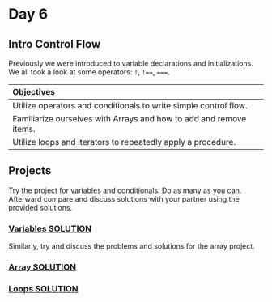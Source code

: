 # Day 6
## Intro Control Flow

Previously we were introduced to variable declarations and initializations. We all took a look at some operators: `!`, `!==`, `===`.


| Objectives |
| :---- |
| Utilize operators and conditionals to write simple control flow. |
| Familiarize ourselves with Arrays and how to add and remove items. |
| Utilize loops and iterators to repeatedly apply a procedure. |


## Projects

Try the project for variables and conditionals. Do as many as you can. Afterward compare and discuss solutions with your partner using the provided solutions.

### [Variables SOLUTION](week_3/variables.js)

Similarly, try and discuss the problems and solutions for the array project.

### [Array SOLUTION](week_3/array.js)

### [Loops SOLUTION](https://github.com/galvanizejs/solutions/blob/master/week2-project2.js)
